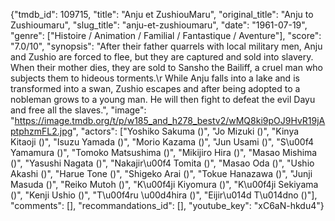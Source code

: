 {"tmdb_id": 109715, "title": "Anju et ZushiouMaru", "original_title": "Anju to Zushioumaru", "slug_title": "anju-et-zushioumaru", "date": "1961-07-19", "genre": ["Histoire / Animation / Familial / Fantastique / Aventure"], "score": "7.0/10", "synopsis": "After their father quarrels with local military men, Anju and Zushio are forced to flee, but they are captured and sold into slavery. When their mother dies, they are sold to Sansho the Bailiff, a cruel man who subjects them to hideous torments.\r While Anju falls into a lake and is transformed into a swan, Zushio escapes and after being adopted to a nobleman grows to a young man. He will then fight to defeat the evil Dayu and free all the slaves.", "image": "https://image.tmdb.org/t/p/w185_and_h278_bestv2/wMQ8ki9pOJ9HvR19jAptphzmFL2.jpg", "actors": ["Yoshiko Sakuma ()", "Jo Mizuki ()", "Kinya Kitaoji ()", "Isuzu Yamada ()", "Morio Kazama ()", "Jun Usami ()", "S\u00f4 Yamamura ()", "Tomoko Matsushima ()", "Mikijiro Hira ()", "Masao Mishima ()", "Yasushi Nagata ()", "Nakajir\u00f4 Tomita ()", "Masao Oda ()", "Ushio Akashi ()", "Harue Tone ()", "Shigeko Arai ()", "Tokue Hanazawa ()", "Junji Masuda ()", "Reiko Mutoh ()", "K\u00f4ji Kiyomura ()", "K\u00f4ji Sekiyama ()", "Kenji Ushio ()", "T\u00f4ru \u00d4hira ()", "Eijir\u014d T\u014dno ()"], "comments": [], "recommandations_id": [], "youtube_key": "xC6aN-hkdu4"}